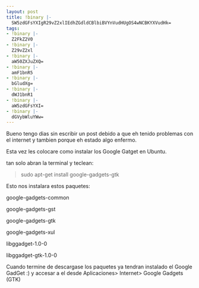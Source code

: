 ```yaml
---
layout: post
title: !binary |-
  SW5zdGFsYXIgR29vZ2xlIEdhZGdldCBlbiBVYnVudHUgOS4wNCBKYXVudHk=
tags:
- !binary |-
  Z2FkZ2V0
- !binary |-
  Z29vZ2xl
- !binary |-
  aW50ZXJuZXQ=
- !binary |-
  amF1bnR5
- !binary |-
  bGludXg=
- !binary |-
  dWJ1bnR1
- !binary |-
  aW5zdGFsYXI=
- !binary |-
  dGVybWluYWw=
---
```

Bueno tengo dias sin escribir un post debido a que eh tenido problemas con el internet y tambien porque eh estado algo enfermo.

Esta vez les colocare como instalar los Google Gatget en Ubuntu.

tan solo abran la terminal y teclean:
<blockquote>sudo apt-get install google-gadgets-gtk</blockquote>
Esto nos instalara estos paquetes:

google-gadgets-common

google-gadgets-gst

google-gadgets-gtk

google-gadgets-xul

libggadget-1.0-0

libggadget-gtk-1.0-0

Cuando termine de descargase los paquetes ya tendran instalado el Google GadGet :) y accesar a el desde Aplicaciones&gt; Internet&gt; Google Gadgets (GTK)
